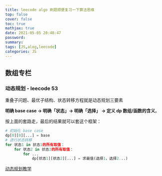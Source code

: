 ```yaml
---
title: leecode algo 刷题顺便复习一下算法思维
top: false
cover: false
toc: true
mathjax: true
date: 2021-05-05 20:48:47
password:
summary:
tags: [JS,alog,leecode]
categories: JS
---
```


## 数组专栏

### 动态规划 - leecode 53

重叠子问题、最优子结构、状态转移方程就是动态规划三要素

**明确 base case -> 明确「状态」-> 明确「选择」 -> 定义 dp 数组/函数的含义**。

按上面的套路走，最后的结果就可以套这个框架：

```python
# 初始化 base case
dp[0][0][...] = base
# 进行状态转移
for 状态1 in 状态1的所有取值：
    for 状态2 in 状态2的所有取值：
        for ...
            dp[状态1][状态2][...] = 求最值(选择1，选择2...)
```

[动态规划教学](https://github.com/labuladong/fucking-algorithm/blob/master/%E5%8A%A8%E6%80%81%E8%A7%84%E5%88%92%E7%B3%BB%E5%88%97/%E5%8A%A8%E6%80%81%E8%A7%84%E5%88%92%E8%AF%A6%E8%A7%A3%E8%BF%9B%E9%98%B6.md)

